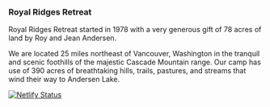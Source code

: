 ### Royal Ridges Retreat

Royal Ridges Retreat started in 1978 with a very generous gift of 78 acres of land by Roy and Jean Andersen.

We are located 25 miles northeast of Vancouver, Washington in the tranquil and scenic foothills of the majestic Cascade Mountain range. Our camp has use of 390 acres of breathtaking hills, trails, pastures, and streams that wind their way to Andersen Lake.

[![Netlify Status](https://api.netlify.com/api/v1/badges/f65f5691-c8ce-4f0a-925e-f8fef1a8dc77/deploy-status)](https://app.netlify.com/sites/heuristic-benz-9e0013/deploys)